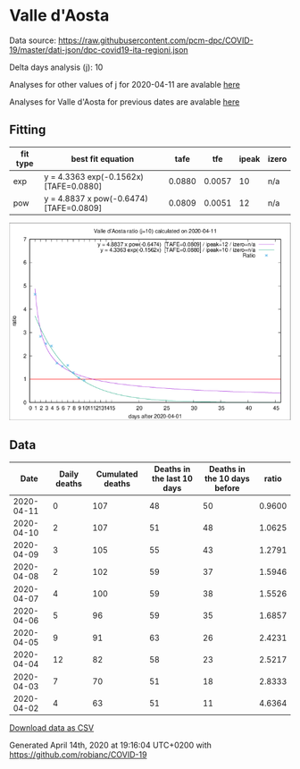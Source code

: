 # Valle d'Aosta

Data source: https://raw.githubusercontent.com/pcm-dpc/COVID-19/master/dati-json/dpc-covid19-ita-regioni.json

Delta days analysis (j): 10

Analyses for other values of j for 2020-04-11 are avalable [here](../2020-04-11/README.md)

Analyses for Valle d'Aosta for previous dates are avalable [here](../README.md)

## Fitting 
|fit type|best fit equation|tafe|tfe|ipeak|izero|
|-------|-----|--------|------|---|---|
|exp|y = 4.3363 exp(-0.1562x)  [TAFE=0.0880]|0.0880|0.0057|10|n/a|
|pow|y = 4.8837 x pow(-0.6474)  [TAFE=0.0809]|0.0809|0.0051|12|n/a|

![Plot](COVID-19_valle_d'aosta_j10_2020-04-11.png)

## Data
|Date|Daily deaths|Cumulated deaths|Deaths in the last 10 days|Deaths in the 10 days before|ratio|
|----|----------|-----------|-------|--------------------|-----|
|2020-04-11|0|107|48|50|0.9600|
|2020-04-10|2|107|51|48|1.0625|
|2020-04-09|3|105|55|43|1.2791|
|2020-04-08|2|102|59|37|1.5946|
|2020-04-07|4|100|59|38|1.5526|
|2020-04-06|5|96|59|35|1.6857|
|2020-04-05|9|91|63|26|2.4231|
|2020-04-04|12|82|58|23|2.5217|
|2020-04-03|7|70|51|18|2.8333|
|2020-04-02|4|63|51|11|4.6364|

[Download data as CSV](COVID-19_valle_d'aosta_j10_2020-04-11.csv)

Generated April 14th, 2020 at 19:16:04 UTC+0200 with https://github.com/robianc/COVID-19
